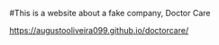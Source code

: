 #This is a website about a fake company, Doctor Care

https://augustooliveira099.github.io/doctorcare/
